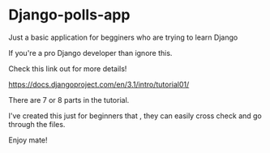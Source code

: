 # Django-polls-app
Just a basic application for begginers who are trying to learn Django

If you're a pro Django developer than ignore this.

Check this link out for more details!

https://docs.djangoproject.com/en/3.1/intro/tutorial01/

There are 7 or 8 parts in the tutorial. 

I've created this just for beginners that , they can easily cross check and go through the files.

Enjoy mate!
